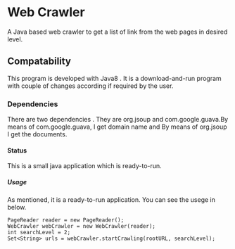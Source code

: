 # Web Crawler
A Java based web crawler to get a list of link from the web pages in desired level.


## Compatability

This program is developed with Java8 . It is a download-and-run program with couple of changes according if required by the user.


### Dependencies 

There are two dependencies . They are org.jsoup and com.google.guava.By means of com.google.guava, I get domain name and By means of org.jsoup I get the documents.


#### Status
This is a small java application which is ready-to-run.

##### Usage
As mentioned, it is a ready-to-run application. You can see the usege in below.

```
PageReader reader = new PageReader();
WebCrawler webCrawler = new WebCrawler(reader);
int searchLevel = 2;
Set<String> urls = webCrawler.startCrawling(rootURL, searchLevel);
```

